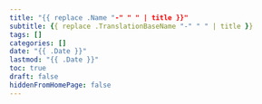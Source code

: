 ```yaml
---
title: "{{ replace .Name "-" " " | title }}"
subtitle: {{ replace .TranslationBaseName "-" " " | title }}
tags: []
categories: []
date: "{{ .Date }}"
lastmod: "{{ .Date }}"
toc: true
draft: false
hiddenFromHomePage: false
---
```


